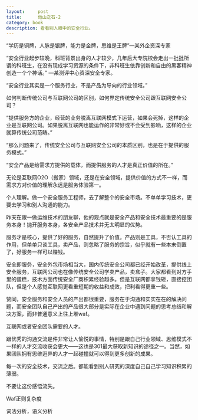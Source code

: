 ```yaml
---
layout:     post
title:      他山之石-2
category: book
description: 看看别人眼中的安全行业。
---
```

“学历是铜牌，人脉是银牌，能力是金牌，思维是王牌”—某外企资深专家

“安全行业起步较晚，科班背景出身的人才较少，几年后大专院校会走出一批批所谓的科班生，在没有现成学习资源的条件下，非科班生依靠创新和自由的黑客精神创造一个个神话。” —某测评中心资深安全专家。

“安全行业其实是一个服务行业，不是产品为导向的行业领域。”

如何判断传统公司与互联网公司的区别，如何界定传统安全公司跟互联网安全公司？

“提供服务方的企业，经营的业务脱离互联网模式下运营，如果会死掉，这样的企业是互联网公司。如果脱离互联网也能运作的非常好或不会受到影响，这样的企业就算传统公司范畴。”

“那么问题来了，传统安全公司与互联网安全公司的本质区别，也是在于提供的服务模式。”

“安全产品是给需求方提供的载体，而提供服务的人才是真正价值的所在。”

无论是互联网O2O（搬家）领域，还是在安全领域，提供价值的方式不一样，而需求方对价值的理解永远是服务体验第一。

个人理解。做一个安全服务工程师，去了解整个的安全市场。不单单学习技术，更要去学习和别人沟通的能力。

昨天在跟一做运维技术的朋友聊，他的观点就是安全产品和安全技术最重要的是服务本身！抛开服务本身，各安全产品技术并无太明显的优势。

服务才是核心，提供了好的服务，自然提升了价值。产品则是工具，不否认工具的作用，但单单只谈工具，卖产品，则忽略了服务的宗旨，似乎就有一些本末倒置了，好服务一样可以赚钱。

安全即服务，安全外包市场相当大，国内传统安全公司都已经开始改革，提供线上安全服务，互联网公司也在像传统安全公司学卖产品，卖盒子。大家都看到对方手里的蛋糕，技术方面传统安全厂商积累经验越多。但是互联网都拿钱砸，直接挖团队，但是个人感觉互联网更看重短期的收益和成效，把利看得更重一些。

赞同，安全服务和安全人员的产出都很重要，服务在于沟通和实实在在的解决问题，而安全团队自己产出的产品很大部分是实际在企业中遇到问题的思考总结和解决方案，而非普通意义上往上堆waf。

互联网或者安全团队需要的人才。

跟优秀的沟通交流是件非常让人愉悦的事情，特别是跟自己行业领域、思维模式不一样的人才交流收获会更大——这也是301最大获取新知识的途径之一。当然，如果团队拥有思维迥异的人才一起碰撞就可以得到更多创新的成果。

每一次的安全技术，交流之后。都能看到别人研究的深度自己自己学习知识积累的薄弱。

不要让这份感悟流失。

Waf正则复杂度

词法分析，语义分析

